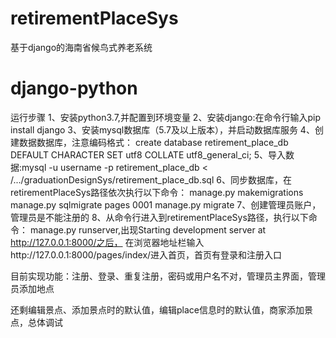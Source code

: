 ﻿# retirementPlaceSys
基于django的海南省候鸟式养老系统
# django-python
运行步骤
1、安装python3.7,并配置到环境变量
2、安装django:在命令行输入pip install django
3、安装mysql数据库（5.7及以上版本），并启动数据库服务
4、创建数据数据库，注意编码格式：
create database retirement_place_db DEFAULT CHARACTER SET utf8 COLLATE utf8_general_ci;
5、导入数据:mysql -u username -p retirement_place_db < /.../graduationDesignSys/retirement_place_db.sql
6、同步数据库，在retirementPlaceSys路径依次执行以下命令：
    manage.py makemigrations
    manage.py sqlmigrate pages 0001
    manage.py migrate
7、创建管理员账户，管理员是不能注册的
8、从命令行进入到retirementPlaceSys路径，执行以下命令：
	manage.py runserver,出现Starting development server at http://127.0.0.1:8000/之后，
在浏览器地址栏输入http://127.0.0.1:8000/pages/index/进入首页，首页有登录和注册入口

目前实现功能：注册、登录、重复注册，密码或用户名不对，管理员主界面，管理员添加地点

还剩编辑景点、添加景点时的默认值，编辑place信息时的默认值，商家添加景点，总体调试
   